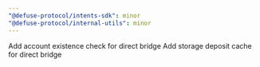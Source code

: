 ```yaml
---
"@defuse-protocol/intents-sdk": minor
"@defuse-protocol/internal-utils": minor
---
```


Add account existence check for direct bridge
Add storage deposit cache for direct bridge
